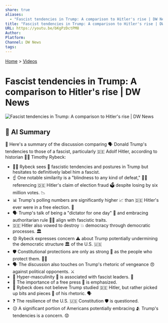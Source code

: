 ```yaml
---
share: true
aliases:
  - "Fascist tendencies in Trump: A comparison to Hitler's rise | DW News"
title: "Fascist tendencies in Trump: A comparison to Hitler's rise | DW News"
URL: https://youtu.be/bKgPzDctPM8
Author: 
Platform: 
Channel: DW News
tags: 
---
```

[Home](../index.md) > [Videos](./index.md)  
# Fascist tendencies in Trump: A comparison to Hitler's rise | DW News  
![Fascist tendencies in Trump: A comparison to Hitler's rise | DW News](https://youtu.be/bKgPzDctPM8)  
  
## 🤖 AI Summary  
📢 Here's a summary of the discussion comparing 🗣️ Donald Trump's tendencies to those of a fascist, particularly 🇩🇪 Adolf Hitler, according to historian 👨‍🏫 Timothy Rybeck:  
  
* 👨‍🏫 Rybeck sees 👀 fascistic tendencies and postures in Trump but hesitates to definitively label him a fascist.  
* ☝️ One notable similarity is a "blindness to any kind of defeat," 😵‍💫 referencing 🇩🇪 Hitler's claim of election fraud 🗳️ despite losing by six million votes. 📉  
* 📊 Trump's polling numbers are significantly higher 📈 than 🇩🇪 Hitler's ever were in a free election. 🗽  
* 🗣️ Trump's talk of being a "dictator for one day" 👑 and embracing authoritarian rule 👮‍♂️ align with fascistic traits.  
* 🇩🇪 Hitler also vowed to destroy 💥 democracy through democratic processes. 🏛️  
* 😟 Rybeck expresses concern ⚠️ about Trump potentially undermining the democratic structure 🏛️ of the U.S. 🇺🇸  
* 🛡️ Constitutional protections are only as strong 💪 as the people who protect them. 🦸‍♂️  
* 🗣️ The discussion also touches on Trump's rhetoric of vengeance 😠 against political opponents. ⚔️  
* 🦹 Hyper-masculinity 💪 is associated with fascist leaders. 👑  
* 📰 The importance of a free press 🗽 is emphasized.  
* 🤔 Rybeck does not believe Trump studied 🇩🇪 Hitler, but rather picked up bits and pieces 🧩 of his rhetoric. 🗣️  
* ❓ The resilience of the U.S. 🇺🇸 Constitution 🛡️ is questioned.  
* 😥 A significant portion of Americans potentially embracing 🫂 Trump's tendencies is a concern. 😟  
